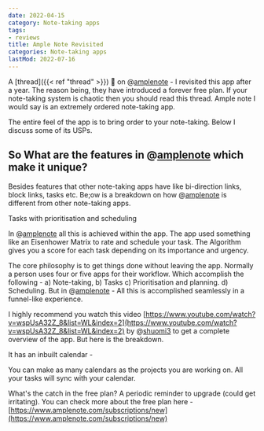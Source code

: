 ```yaml
---
date: 2022-04-15
category: Note-taking apps
tags:
- reviews
title: Ample Note Revisited
categories: Note-taking apps
lastMod: 2022-07-16
---
```

A [thread]({{< ref "thread" >}}) 🧵 on @[amplenote](https://twitter.com/amplenote) - I revisited this app after a year. The reason being, they have introduced a forever free plan. If your note-taking system is chaotic then you should read this thread. Ample note I would say is an extremely ordered note-taking app.

The entire feel of the app is to bring order to your note-taking. Below I discuss some of its USPs.

## So What are the features in @[amplenote](https://twitter.com/amplenote) which make it unique?

Besides features that other note-taking apps have like bi-direction links, block links, tasks etc. Be;ow is a breakdown on how @[amplenote](https://twitter.com/amplenote) is different from other note-taking apps.

Tasks with prioritisation and scheduling

In @[amplenote](https://twitter.com/amplenote) all this is achieved within the app. The app used something like an Eisenhower Matrix to rate and schedule your task. The Algorithm gives you a score for each task depending on its importance and urgency.

The core philosophy is to get things done without leaving the app.
Normally a person uses four or five apps for their workflow. Which accomplish the following - a) Note-taking, b) Tasks c) Prioritisation and planning. d) Scheduling.
But in @[amplenote](https://twitter.com/amplenote) - All this is accomplished seamlessly in a funnel-like experience.

I highly recommend you watch this video [https://www.youtube.com/watch?v=wspUsA32Z_8&list=WL&index=2](https://www.youtube.com/watch?v=wspUsA32Z_8&list=WL&index=2) by @[shuomi3](https://twitter.com/shuomi3) to get a complete overview of the app. But here is the breakdown.

It has an inbuilt calendar -

You can make as many calendars as the projects you are working on. All your tasks will sync with your calendar.

What's the catch in the free plan?
A periodic reminder to upgrade (could get irritating). You can check more about the free plan here - [https://www.amplenote.com/subscriptions/new](https://www.amplenote.com/subscriptions/new)

